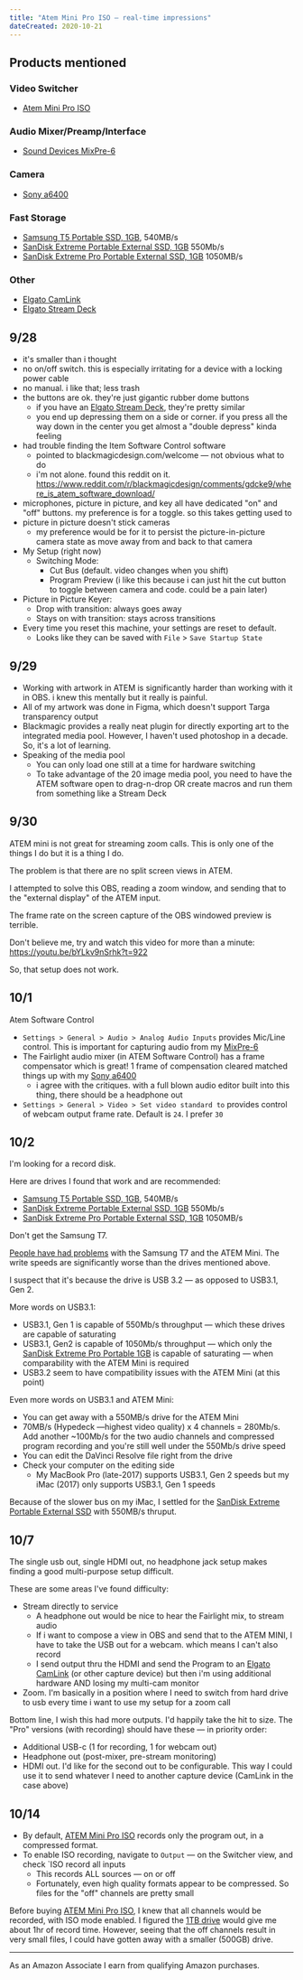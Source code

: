 ```yaml
---
title: "Atem Mini Pro ISO — real-time impressions"
dateCreated: 2020-10-21
---
```


## Products mentioned

### Video Switcher

- [Atem Mini Pro ISO][atem-mpi]

[atem-mpi]: https://amzn.to/2HsQHb9

### Audio Mixer/Preamp/Interface

- [Sound Devices MixPre-6][sound-devices-mp6]

[sound-devices-mp6]: https://amzn.to/2FLYcJR

### Camera

- [Sony a6400][sony-a6400]

[sony-a6400]: https://amzn.to/3jj79YI

### Fast Storage

- [Samsung T5 Portable SSD, 1GB][samsung-t5], 540MB/s
- [SanDisk Extreme Portable External SSD, 1GB][sandisk-epe] 550Mb/s
- [SanDisk Extreme Pro Portable External SSD, 1GB][sandisk-eppe] 1050MB/s

[samsung-t5]: https://amzn.to/3dMhlba
[sandisk-epe]: https://amzn.to/37qhqA7
[sandisk-eppe]: https://amzn.to/3kh3bS0

### Other

- [Elgato CamLink][elgato-cl]
- [Elgato Stream Deck][elgato-sd]

[elgato-cl]: https://amzn.to/35o8h8A
[elgato-sd]: https://amzn.to/3jk9B18

## 9/28

- it's smaller than i thought
- no on/off switch. this is especially irritating for a device with a locking power cable
- no manual. i like that; less trash
- the buttons are ok. they're just gigantic rubber dome buttons
  - if you have an [Elgato Stream Deck][elgato-sd], they're pretty similar
  - you end up depressing them on a side or corner. if you press all the way down in the center you get almost a "double depress" kinda feeling
- had trouble finding the Item Software Control software
  - pointed to blackmagicdesign.com/welcome — not obvious what to do
  - i'm not alone. found this reddit on it. https://www.reddit.com/r/blackmagicdesign/comments/gdcke9/where_is_atem_software_download/
- microphones, picture in picture, and key all have dedicated "on" and "off" buttons. my preference is for a toggle. so this takes getting used to
- picture in picture doesn't stick cameras
  - my preference would be for it to persist the picture-in-picture camera state as move away from and back to that camera
- My Setup (right now)
  - Switching Mode:
    - Cut Bus (default. video changes when you shift)
    - Program Preview (i like this because i can just hit the cut button to toggle between camera and code. could be a pain later)
- Picture in Picture Keyer:
  - Drop with transition: always goes away
  - Stays on with transition: stays across transitions
- Every time you reset this machine, your settings are reset to default.
  - Looks like they can be saved with `File` > `Save Startup State`

## 9/29

- Working with artwork in ATEM is significantly harder than working with it in OBS. i knew this mentally but it really is painful.
- All of my artwork was done in Figma, which doesn't support Targa transparency output
- Blackmagic provides a really neat plugin for directly exporting art to the integrated media pool. However, I haven't used photoshop in a decade. So, it's a lot of learning.
- Speaking of the media pool
  - You can only load one still at a time for hardware switching
  - To take advantage of the 20 image media pool, you need to have the ATEM software open to drag-n-drop OR create macros and run them from something like a Stream Deck

## 9/30

ATEM mini is not great for streaming zoom calls.
This is only one of the things I do but it is a thing I do.

The problem is that there are no split screen views in ATEM.

I attempted to solve this OBS, reading a zoom window, and sending that to the "external display" of the ATEM input.

The frame rate on the screen capture of the OBS windowed preview is terrible.

Don't believe me, try and watch this video for more than a minute: https://youtu.be/bYLkv9nSrhk?t=922

So, that setup does not work.

## 10/1

Atem Software Control

- `Settings > General > Audio > Analog Audio Inputs` provides Mic/Line control. This is important for capturing audio from my [MixPre-6][sound-devices-mp6]
- The Fairlight audio mixer (in ATEM Software Control) has a frame compensator which is great! 1 frame of compensation cleared matched things up with my [Sony a6400][sony-a6400]
  - i agree with the critiques. with a full blown audio editor built into this thing, there should be a headphone out
- `Settings > General > Video > Set video standard to` provides control of webcam output frame rate. Default is `24`. I prefer `30`

## 10/2

I'm looking for a record disk.

Here are drives I found that work and are recommended:

- [Samsung T5 Portable SSD, 1GB][samsung-t5], 540MB/s
- [SanDisk Extreme Portable External SSD, 1GB][sandisk-epe] 550Mb/s
- [SanDisk Extreme Pro Portable External SSD, 1GB][sandisk-eppe] 1050MB/s

Don't get the Samsung T7.

[People have had problems](https://www.youtube.com/watch?v=y2HEzaW7vb4) with the Samsung T7 and the ATEM Mini.
The write speeds are significantly worse than the drives mentioned above.

I suspect that it's because the drive is USB 3.2 — as opposed to USB3.1, Gen 2.

More words on USB3.1:

- USB3.1, Gen 1 is capable of 550Mb/s throughput — which these drives are capable of saturating
- USB3.1, Gen2 is capable of 1050Mb/s throughput — which only the [SanDisk Extreme Pro Portable 1GB][sandisk-eppe] is capable of saturating — when comparability with the ATEM Mini is required
- USB3.2 seem to have compatibility issues with the ATEM Mini (at this point)

Even more words on USB3.1 and ATEM Mini:

- You can get away with a 550MB/s drive for the ATEM Mini
- 70MB/s (Hypedeck —highest video quality) x 4 channels = 280Mb/s. Add another ~100Mb/s for the two audio channels and compressed program recording and you're still well under the 550Mb/s drive speed
- You can edit the DaVinci Resolve file right from the drive
- Check your computer on the editing side
  - My MacBook Pro (late-2017) supports USB3.1, Gen 2 speeds but my iMac (2017) only supports USB3.1, Gen 1 speeds

Because of the slower bus on my iMac, I settled for the [SanDisk Extreme Portable External SSD][sandisk-epe] with 550MB/s thruput.

## 10/7

The single usb out, single HDMI out, no headphone jack setup makes finding a good multi-purpose setup difficult.

These are some areas I've found difficulty:

- Stream directly to service
  - A headphone out would be nice to hear the Fairlight mix, to stream audio
  - If i want to compose a view in OBS and send that to the ATEM MINI, I have to take the USB out for a webcam. which means I can't also record
  - I send output thru the HDMI and send the Program to an [Elgato CamLink][elgato-cl] (or other capture device) but then i'm using additional hardware AND losing my multi-cam monitor
- Zoom. I'm basically in a position where I need to switch from hard drive to usb every time i want to use my setup for a zoom call

Bottom line, I wish this had more outputs.
I'd happily take the hit to size.
The "Pro" versions (with recording) should have these — in priority order:

- Additional USB-c (1 for recording, 1 for webcam out)
- Headphone out (post-mixer, pre-stream monitoring)
- HDMI out. I'd like for the second out to be configurable. This way I could use it to send whatever I need to another capture device (CamLink in the case above)

## 10/14

- By default, [ATEM Mini Pro ISO][atem-mpi] records only the program out, in a compressed format.
- To enable ISO recording, navigate to `Output` — on the Switcher view, and check `ISO record all inputs
  - This records ALL sources — on or off
  - Fortunately, even high quality formats appear to be compressed. So files for the "off" channels are pretty small

Before buying [ATEM Mini Pro ISO][atem-mpi], I knew that all channels would be recorded, with ISO mode enabled.
I figured the [1TB drive][sandisk-epe] would give me about 1hr of record time.
However, seeing that the off channels result in very small files, I could have gotten away with a smaller (500GB) drive.

---

As an Amazon Associate I earn from qualifying Amazon purchases.
